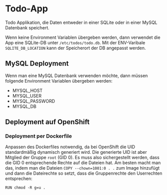 # Todo-App

Todo Applikation, die Daten entweder in einer SQLite oder in einer MySQL Datenbank speichert.

Wenn keine Environment Variablen übergeben werden, dann verwendet die App eine SQLite-DB unter `/etc/todos/todo.db`. Mit der ENV-Varibale `SQLITE_DB_LOCATION` kann der Speicherort der DB angepasst werden.

## MySQL Deployment

Wenn man eine MySQL Datenbank verwenden möchte, dann müssen folgende Environment Variablen übergeben werden:

- MYSQL_HOST
- MYSQL_USER
- MYSQL_PASSWORD
- MYSQL_DB

## Deployment auf OpenShift

### Deployment per Dockerfile

Anpassen des Dockerfiles notwendig, da bei OpenShift die UID standardmäßig dynamisch generiert wird. Die generierte UID ist aber Mitglied der Gruppe `root` (GID 0).
Es muss also sichergestellt werden, dass die GID 0 entsprechende Rechte auf die Dateien hat. Am besten macht man das, indem man die Dateien `COPY --chown=1001:0 . .` zum Image hinzufügt und dann die Dateirechte so setzt, dass die Gruppenrechte den Userrechten entsprechen:
```
RUN chmod -R g=u .
```
